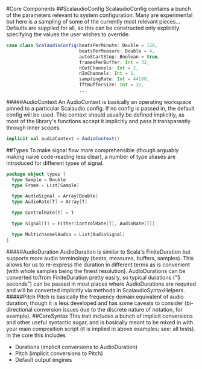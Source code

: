 #Core Components
##ScalaudioConfig
ScalaudioConfig contains a bunch of the parameters relevant to system configuration. Many are experimental but here is a sampling of some of the currently most relevant pieces... Defaults are supplied for all, so this can be constructed only explicitly specifying the values the user wishes to override.
```scala
case class ScalaudioConfig(beatsPerMinute: Double = 120,
                           beatsPerMeasure: Double = 4,
                           autoStartStop: Boolean = true,
                           framesPerBuffer: Int = 32,
                           nOutChannels: Int = 2,
                           nInChannels: Int = 1,
                           samplingRate: Int = 44100,
                           fftBufferSize: Int = 32,
                           ...
```                           
#####AudioContext
An AudioContext is basically an operating workspace pinned to a particular Scalaudio config. If no config is passed in, the default config will be used. This context should usually be defined implicitly, as most of the library's functions accept it implicitly and pass it transparently through inner scopes.
```scala
implicit val audioContext = AudioContext()
```
##Types
To make signal flow more comprehensible (though arguably making naive code-reading less clear), a number of type aliases are introduced for different types of signal.
```scala
package object types {
  type Sample = Double
  type Frame = List[Sample]

  type AudioSignal = Array[Double]
  type AudioRate[T] = Array[T]

  type ControlRate[T] = T

  type Signal[T] = Either[ControlRate[T], AudioRate[T]]

  type MultichannelAudio = List[AudioSignal]
}
```
#####AudioDuration
AudioDuration is similar to Scala's FiniteDuration but supports more audio terminology (beats, measures, buffers, samples). This allows for us to re-express the duration in different terms as is convenient (with whole samples being the finest resolution). AudioDurations can be converted to/from FiniteDuration pretty easily, so typical durations ("5 seconds") can be passed in most places where AudioDurations are required and will be converted implicitly via methods in ScalaudioSyntaxHelpers.
#####Pitch
Pitch is basically the frequency domain equivalent of audio duration, though it is less developed and has some caveats to consider (bi-directional conversion issues due to the discrete nature of notation, for example).
##CoreSyntax
This trait includes a bunch of implicit conversions and other useful syntactic sugar, and is basically meant to be mixed in with your main composition script (it is implied in above examples; see: all tests). In the core this includes
  * Durations (implicit conversions to AudioDuration)
  * Pitch (implicit conversions to Pitch)
  * Default output engines
